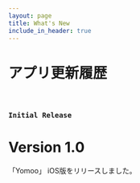 ```yaml
---
layout: page
title: What's New
include_in_header: true
---
```


# アプリ更新履歴

<br>

### `Initial Release`

# **Version 1.0**

「Yomoo」 iOS版をリリースしました。

<br>

<!-- ## Version 1.0.3

軽微な修正を行いました。

#### 更新点

- Google ログインができない不具合を修正しました。

<br>

## Version 1.0.2

軽微な修正を行いました。

#### 更新点

- 次回支払日選択時のバグを修正しました。
- より入力しやすいようにフォームを修正しました。

<br>

## Version 1.0.1

軽微な修正を行いました。

#### 更新点

- フォーム入力時に表示されるキーボードの UI を修正しました。
- アプリシェア時に表示される URL を修正しました。

<br> -->
